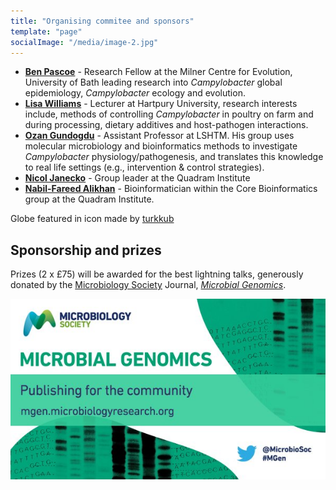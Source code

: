 ```yaml
---
title: "Organising commitee and sponsors"
template: "page"
socialImage: "/media/image-2.jpg"
---
```


* **[Ben Pascoe](https://sheppardlab.com/people/bpascoe/)** - Research Fellow at the Milner Centre for Evolution, University of Bath leading research into *Campylobacter* global epidemiology, *Campylobacter* ecology and evolution.
* **[Lisa Williams](https://hartpury.pure.elsevier.com/en/persons/lisa-williams)** - Lecturer at Hartpury University, research interests include, methods of controlling *Campylobacter* in poultry on farm and during processing, dietary additives and host-pathogen interactions.
* **[Ozan Gundogdu](https://www.lshtm.ac.uk/aboutus/people/gundogdu.ozan)** - Assistant Professor at LSHTM. His group uses molecular microbiology and bioinformatics methods to investigate *Campylobacter* physiology/pathogenesis, and translates this knowledge to real life settings (e.g., intervention & control strategies).
* **[Nicol Janecko](https://quadram.ac.uk/people/nicol-janecko/)** - Group leader at the Quadram Institute
* **[Nabil-Fareed Alikhan](https://quadram.ac.uk/people/nabil-fareed-alikhan/)** - Bioinformatician within the Core Bioinformatics group at the Quadram Institute.

Globe featured in icon made by [turkkub](https://www.flaticon.com/authors/turkkub)

## Sponsorship and prizes 

Prizes (2 x £75) will be awarded for the best lightning talks, generously donated by the [Microbiology Society](https://microbiologysociety.org/) Journal, [*Microbial Genomics*](https://www.microbiologyresearch.org/content/journal/mgen).

![MGen Logo](/media/mgenlogo.jpg)
